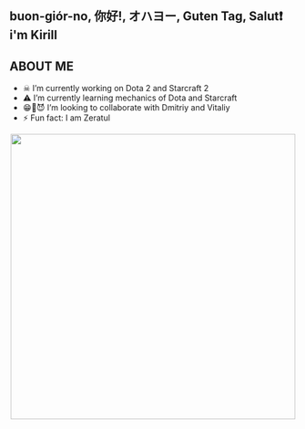 ## buon-giór-no, 你好!, オハヨー, Guten Tag, Salut❗  i'm Kirill

## ABOUT ME


- ☠ I’m currently working on Dota 2 and Starcraft 2
- ⚠ I’m currently learning mechanics of Dota and Starcraft
- 😁👴😈 I’m looking to collaborate with Dmitriy and Vitaliy
- ⚡ Fun fact: I am Zeratul
   
<div id="header" align="center">
  <img src="https://i.giphy.com/media/v1.Y2lkPTc5MGI3NjExMjdkMTdvejh6amg3Y2lycGF3aHAzNm1udjI5MWljamd4MWd5bXk0dSZlcD12MV9pbnRlcm5hbF9naWZfYnlfaWQmY3Q9Zw/3oKIP73vEZmJjFNXtC/giphy.gif" width="500"/>
</div>
